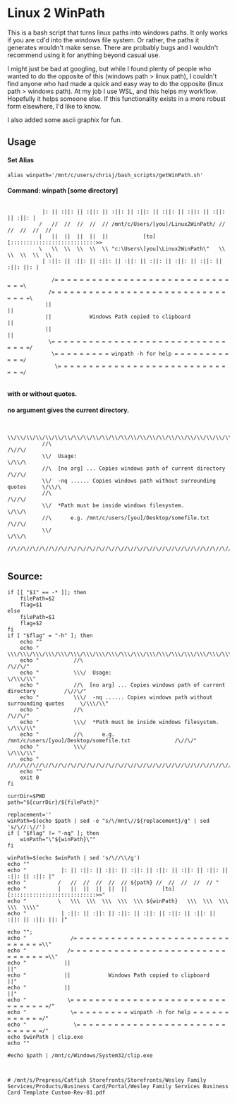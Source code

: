 # Linux 2 WinPath 
This is a bash script that turns linux paths into windows paths. It only works if you are cd'd into the windows file system. Or rather, the paths it generates wouldn't make sense.  There are probably bugs and I wouldn't recommend using it for anything beyond casual use.

I might just be bad at googling, but while I found plenty of people who wanted to do the opposite of this (windows path > linux path), I couldn't find anyone who had made a quick and easy way to do the opposite (linux path > windows path). At my job I use WSL, and this helps my workflow. Hopefully it helps someone else. If this functionality exists in a more robust form elsewhere, I'd like to know.

I also added some ascii graphix for fun.

## Usage
#### Set Alias

```
alias winpath='/mnt/c/users/chrisj/bash_scripts/getWinPath.sh'
```
#### Command: winpath [some directory]
```

           |: || :||: || :||: || :||: || :||: || :||: || :||: || :||: || :||: |
          /   //  //  //  //  // /mnt/c/Users/[you]/Linux2WinPath/ //  //  //  //  // 
          |   ||  ||  ||  ||  ||           [to]        [:::::::::::::::::::::::::::>>
          \   \\  \\  \\  \\  \\ "c:\Users\[you]\Linux2WinPath\"   \\  \\  \\  \\  \\
           | :||: || :||: || :||: || :||: || :||: || :||: || :||: || :||: ||: |

              /= = = = = = = = = = = = = = = = = = = = = = = = = = = = = = =\
             /= = = = = = = = = = = = = = = = = = = = = = = = = = = = = = = =\
            ||                                                               ||
            ||            Windows Path copied to clipboard                   ||
            ||                                                               ||
             \= = = = = = = = = = = = = = = = = = = = = = = = = = = = = = = =/
              \= = = = = = = = = winpath -h for help = = = = = = = = = = = =/
               \= = = = = = = = = = = = = = = = = = = = = = = = = = = = = =/


```

#### with or without quotes.
#### no argument gives the current directory.
```

           \\/\\/\\/\\/\\/\\/\\/\\/\\/\\/\\/\\/\\/\\/\\/\\/\\/\\/\\/\\/\\/\\/\\/\\/\
           //\                                                                /\//\/
           \\/  Usage:                                                        \/\\/\
           //\  [no arg] ... Copies windows path of current directory         /\//\/
           \\/  -nq ...... Copies windows path without surrounding quotes     \/\\/\
           //\                                                                /\//\/
           \\/  *Path must be inside windows filesystem.                      \/\\/\
           //\      e.g. /mnt/c/users/[you]/Desktop/somefile.txt              /\//\/
           \\/                                                                \/\\/\
           //\//\//\//\//\//\//\//\//\//\//\//\//\//\//\//\//\//\//\//\//\//\//\//\/


```

## Source:

```
if [[ "$1" == -* ]]; then
    filePath=$2
    flag=$1
else
    filePath=$1
    flag=$2
fi
if [ "$flag" = "-h" ]; then
    echo ""
    echo "           \\\/\\\/\\\/\\\/\\\/\\\/\\\/\\\/\\\/\\\/\\\/\\\/\\\/\\\/\\\/\\\/\\\/\\\/\\\/\\\/\\\/\\\/\\\/\\\/\\"
    echo "           //\                                                                /\//\/"
    echo "           \\\/  Usage:                                                        \/\\\/\\"
    echo "           //\  [no arg] ... Copies windows path of current directory         /\//\/"
    echo "           \\\/  -nq ...... Copies windows path without surrounding quotes     \/\\\/\\"
    echo "           //\                                                                /\//\/"
    echo "           \\\/  *Path must be inside windows filesystem.                      \/\\\/\\"
    echo "           //\      e.g. /mnt/c/users/[you]/Desktop/somefile.txt              /\//\/"
    echo "           \\\/                                                                \/\\\/\\"
    echo "           //\//\//\//\//\//\//\//\//\//\//\//\//\//\//\//\//\//\//\//\//\//\//\//\/"
    echo ""
    exit 0
fi

currDir=$PWD
path="${currDir}/${filePath}"

replacement=''
winPath=$(echo $path | sed -e "s/\/mnt\//${replacement}/g" | sed 's/\//:\//')
if [ "$flag" != "-nq" ]; then
    winPath="\"${winPath}\""
fi

winPath=$(echo $winPath | sed 's/\//\\/g')
echo ""
echo "           |: || :||: || :||: || :||: || :||: || :||: || :||: || :||: || :||: |"
echo "          /   //  //  //  //  // ${path} //  //  //  //  // "
echo "          |   ||  ||  ||  ||  ||           [to]        [:::::::::::::::::::::::::::>>"
echo "          \   \\\  \\\  \\\  \\\  \\\ ${winPath}   \\\  \\\  \\\  \\\  \\\\"
echo "           | :||: || :||: || :||: || :||: || :||: || :||: || :||: || :||: ||: |"

echo "";
echo "              /= = = = = = = = = = = = = = = = = = = = = = = = = = = = = = =\\" 
echo "             /= = = = = = = = = = = = = = = = = = = = = = = = = = = = = = = =\\"
echo "            ||                                                               ||"
echo "            ||            Windows Path copied to clipboard                   ||"
echo "            ||                                                               ||"
echo "             \= = = = = = = = = = = = = = = = = = = = = = = = = = = = = = = =/"
echo "              \= = = = = = = = = winpath -h for help = = = = = = = = = = = =/"
echo "               \= = = = = = = = = = = = = = = = = = = = = = = = = = = = = =/"
echo $winPath | clip.exe
echo ""

#echo $path | /mnt/c/Windows/System32/clip.exe



# /mnt/s/Prepress/Catfish Storefronts/Storefronts/Wesley Family Services/Products/Business Card/Portal/Wesley Family Services Business Card Template Custom-Rev-01.pdf

```